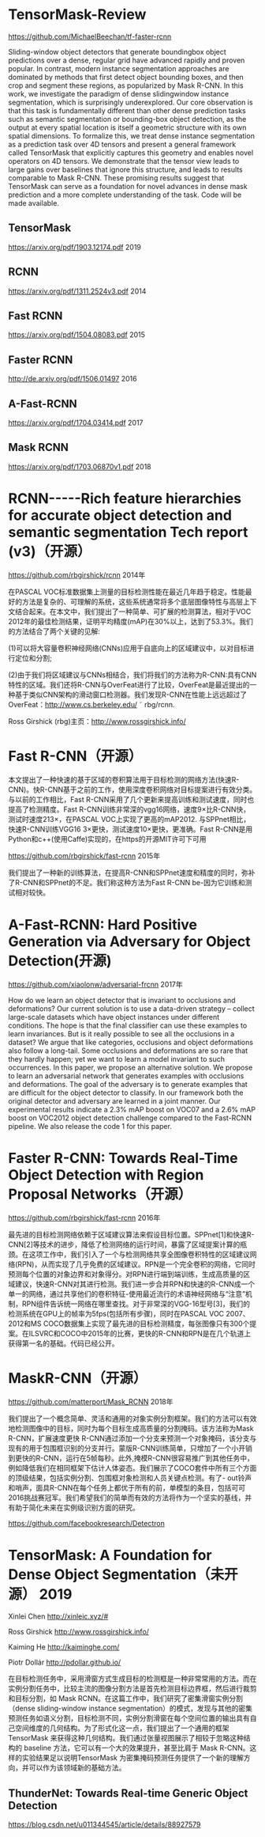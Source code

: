 # TensorMask-Review

https://github.com/MichaelBeechan/tf-faster-rcnn

Sliding-window object detectors that generate boundingbox object predictions over a dense, regular grid have advanced rapidly and proven popular. In contrast, modern instance segmentation approaches are dominated by methods that first detect object bounding boxes, and then crop and segment these regions, as popularized by Mask R-CNN. In this work, we investigate the paradigm of dense slidingwindow instance segmentation, which is surprisingly underexplored. Our core observation is that this task is fundamentally different than other dense prediction tasks such as semantic segmentation or bounding-box object detection, as the output at every spatial location is itself a geometric structure with its own spatial dimensions. To formalize this, we treat dense instance segmentation as a prediction task over 4D tensors and present a general framework called TensorMask that explicitly captures this geometry and enables novel operators on 4D tensors. We demonstrate that the tensor view leads to large gains over baselines that ignore this structure, and leads to results comparable to Mask R-CNN. These promising results suggest that TensorMask can serve as a foundation for novel advances in dense mask prediction and a more complete understanding of the task. Code will be made available.

## TensorMask
https://arxiv.org/pdf/1903.12174.pdf 2019

## RCNN
https://arxiv.org/pdf/1311.2524v3.pdf 2014

## Fast RCNN
https://arxiv.org/pdf/1504.08083.pdf 2015

## Faster RCNN
http://de.arxiv.org/pdf/1506.01497 2016

## A-Fast-RCNN
https://arxiv.org/pdf/1704.03414.pdf 2017

## Mask RCNN
https://arxiv.org/pdf/1703.06870v1.pdf 2018

# RCNN-----Rich feature hierarchies for accurate object detection and semantic segmentation Tech report (v3)（开源）

https://github.com/rbgirshick/rcnn 2014年

在PASCAL VOC标准数据集上测量的目标检测性能在最近几年趋于稳定。性能最好的方法是复杂的、可理解的系统，这些系统通常将多个底层图像特性与高层上下文结合起来。在本文中，我们提出了一种简单、可扩展的检测算法，相对于VOC 2012年的最佳检测结果，证明平均精度(mAP)在30%以上，达到了53.3%。我们的方法结合了两个关键的见解:

(1)可以将大容量卷积神经网络(CNNs)应用于自底向上的区域建议中，以对目标进行定位和分割;

(2)由于我们将区域建议与CNNs相结合，我们将我们的方法称为R-CNN:具有CNN特性的区域。我们还将R-CNN与OverFeat进行了比较，OverFeat是最近提出的一种基于类似CNN架构的滑动窗口检测器。我们发现R-CNN在性能上远远超过了OverFeat：http://www.cs.berkeley.edu/ ˜ rbg/rcnn.

Ross Girshick (rbg)主页：http://www.rossgirshick.info/

# Fast R-CNN（开源）

本文提出了一种快速的基于区域的卷积算法用于目标检测的网络方法(快速R-CNN)。快R-CNN基于之前的工作，使用深度卷积网络对目标提案进行有效分类。与以前的工作相比，Fast R-CNN采用了几个更新来提高训练和测试速度，同时也提高了检测精度。Fast R-CNN训练非常深的vgg16网络，速度9×比R-CNN快，测试时速度213×，在PASCAL VOC上实现了更高的mAP2012. 与SPPnet相比，快速R-CNN训练VGG16 3×更快，测试速度10×更快，更准确。Fast R-CNN是用Python和c++(使用Caffe)实现的，在https的开源MIT许可下可用

https://github.com/rbgirshick/fast-rcnn 2015年

我们提出了一种新的训练算法，在提高R-CNN和SPPnet速度和精度的同时，弥补了R-CNN和SPPnet的不足。我们称这种方法为Fast R-CNN be-因为它训练和测试相对较快。

# A-Fast-RCNN: Hard Positive Generation via Adversary for Object Detection(开源)

https://github.com/xiaolonw/adversarial-frcnn 2017年

How do we learn an object detector that is invariant to occlusions and deformations? Our current solution is to use a data-driven strategy – collect large-scale datasets which have object instances under different conditions. The hope is that the final classifier can use these examples to learn invariances. But is it really possible to see all the occlusions in a dataset? We argue that like categories, occlusions and object deformations also follow a long-tail. Some occlusions and deformations are so rare that they hardly happen; yet we want to learn a model invariant to such occurrences. In this paper, we propose an alternative solution. We propose to learn an adversarial network that generates examples with occlusions and deformations. The goal of the adversary is to generate examples that are difficult for the object detector to classify. In our framework both the original detector and adversary are learned in a joint manner. Our experimental results indicate a 2.3% mAP boost on VOC07 and a 2.6% mAP boost on VOC2012 object detection challenge compared to the Fast-RCNN pipeline. We also release the code 1 for this paper.

# Faster R-CNN: Towards Real-Time Object Detection with Region Proposal Networks（开源）

https://github.com/rbgirshick/fast-rcnn 2016年

最先进的目标检测网络依赖于区域建议算法来假设目标位置。SPPnet[1]和快速R-CNN[2]等技术的进步，降低了检测网络的运行时间，暴露了区域提案计算的瓶颈。在这项工作中，我们引入了一个与检测网络共享全图像卷积特性的区域建议网络(RPN)，从而实现了几乎免费的区域建议。RPN是一个完全卷积的网络，它同时预测每个位置的对象边界和对象得分。对RPN进行端到端训练，生成高质量的区域建议，快速R-CNN对其进行检测。我们进一步合并RPN和快速的R-CNN成一个单一的网络，通过共享他们的卷积特征-使用最近流行的术语神经网络与“注意”机制，RPN组件告诉统一网络在哪里查找。对于非常深的VGG-16型号[3]，我们的检测系统在GPU上的帧率为5fps(包括所有步骤)，同时在PASCAL VOC 2007、2012和MS COCO数据集上实现了最先进的目标检测精度，每张图像只有300个提案。在ILSVRC和COCO中2015年的比赛，更快的R-CNN和RPN是在几个轨道上获得第一名的基础。代码已经公开。

# MaskR-CNN（开源）

https://github.com/matterport/Mask_RCNN  2018年

我们提出了一个概念简单、灵活和通用的对象实例分割框架。我们的方法可以有效地检测图像中的目标，同时为每个目标生成高质量的分割掩码。该方法称为Mask R-CNN，扩展速度更快 R-CNN通过添加一个分支来预测一个对象掩码，该分支与现有的用于包围框识别的分支并行。蒙版R-CNN训练简单，只增加了一个小开销到更快的R-CNN，运行在5帧每秒。此外,掩模R-CNN很容易推广到其他任务中，例如降低我们在相同框架下估计人体姿态。我们展示了COCO套件中所有三个方面的顶级结果，包括实例分割、包围框对象检测和人员关键点检测。有了- out铃声和哨声，面具R-CNN在每个任务上都优于所有的前，单模型的条目，包括可可2016挑战赛冠军。我们希望我们的简单而有效的方法将作为一个坚实的基线，并有助于简化未来在实例级识别方面的研究。

https://github.com/facebookresearch/Detectron

# TensorMask: A Foundation for Dense Object Segmentation（未开源） 2019

Xinlei Chen   http://xinleic.xyz/#

Ross Girshick    http://www.rossgirshick.info/

Kaiming He   http://kaiminghe.com/

Piotr Dollár  http://pdollar.github.io/

在目标检测任务中，采用滑窗方式生成目标的检测框是一种非常常用的方法。而在实例分割任务中，比较主流的图像分割方法是首先检测目标边界框，然后进行裁剪和目标分割，如 Mask RCNN。在这篇工作中，我们研究了密集滑窗实例分割（dense sliding-window instance segmentation）的模式，发现与其他的密集预测任务如语义分割，目标检测不同，实例分割滑窗在每个空间位置的输出具有自己空间维度的几何结构。为了形式化这一点，我们提出了一个通用的框架 TensorMask 来获得这种几何结构。我们通过张量视图展示了相较于忽略这种结构的 baseline 方法，它可以有一个大的效果提升，甚至比肩于 Mask R-CNN。这样的实验结果足以说明TensorMask 为密集掩码预测任务提供了一个新的理解方向，并可以作为该领域新的基础方法。

## ThunderNet: Towards Real-time Generic Object Detection

https://blog.csdn.net/u011344545/article/details/88927579





